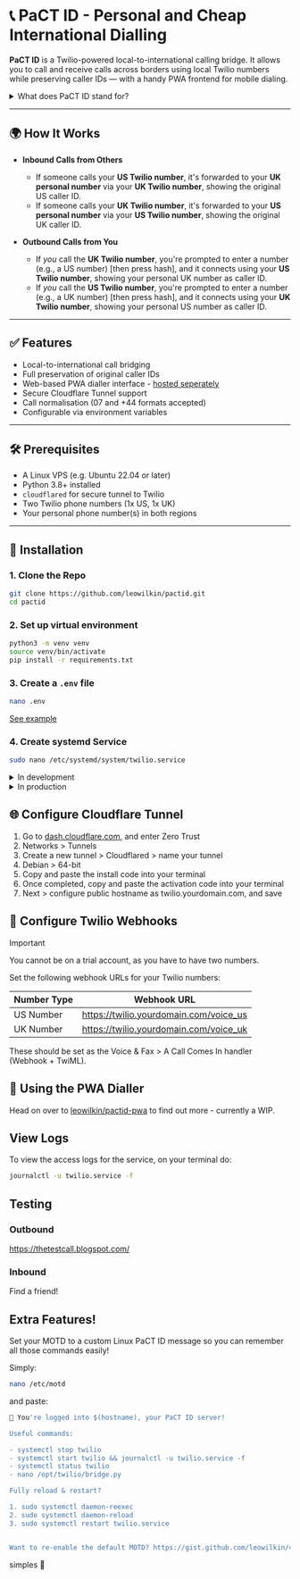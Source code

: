 # 📞 PaCT ID - Personal and Cheap International Dialling

**PaCT ID** is a Twilio-powered local-to-international calling bridge. It allows you to call and receive calls across borders using local Twilio numbers while preserving caller IDs — with a handy PWA frontend for mobile dialing.



<details>

<summary>What does PaCT ID stand for?</summary>

**P**robably **C**heaper **T**o **I**nternationally **D**ial

Ironically, it's actually much cheaper. From 'research', Leo found that it costs like £0.025 per minute going from a UK -> US, and his data plan is like £0.13 a minute, so _big savings_.

Someone's probably going to reverse engineer my server and find all my numbers, so it'll end out to be more expensive when they f me with twilio bills.
</details>

---

## 🌍 How It Works

- **Inbound Calls from Others**  
  - If someone calls your **US Twilio number**, it's forwarded to your **UK personal number** via your **UK Twilio number**, showing the original US caller ID.
  - If someone calls your **UK Twilio number**, it's forwarded to your **US personal number** via your **US Twilio number**, showing the original UK caller ID.

- **Outbound Calls from You**  
  - If _you_ call the **UK Twilio number**, you're prompted to enter a number (e.g., a US number) [then press hash], and it connects using your **US Twilio number**, showing your personal UK number as caller ID.
  - If _you_ call the **US Twilio number**, you're prompted to enter a number (e.g., a UK number) [then press hash], and it connects using your **UK Twilio number**, showing your personal US number as caller ID.

---

## ✅ Features

- Local-to-international call bridging
- Full preservation of original caller IDs
- Web-based PWA dialler interface - [hosted seperately](https://github.com/leowilkin/pactid-pwa)
- Secure Cloudflare Tunnel support
- Call normalisation (07 and +44 formats accepted)
- Configurable via environment variables

---

## 🛠 Prerequisites

- A Linux VPS (e.g. Ubuntu 22.04 or later)
- Python 3.8+ installed
- `cloudflared` for secure tunnel to Twilio
- Two Twilio phone numbers (1x US, 1x UK)
- Your personal phone number(s) in both regions

---

## 🔧 Installation

### 1. Clone the Repo

```bash
git clone https://github.com/leowilkin/pactid.git
cd pactid
```

### 2. Set up virtual environment

```bash
python3 -m venv venv
source venv/bin/activate
pip install -r requirements.txt
```

### 3. Create a `.env` file

```bash
nano .env
```

[See example](https://github.com/leowilkin/pactid/blob/main/.env.example)

### 4. Create systemd Service

```bash
sudo nano /etc/systemd/system/twilio.service
```

<details>
<summary>In development</summary>


In that crispy new file, paste [this weird ass code](https://github.com/leowilkin/pactid/blob/main/systemd/python.ini) in, and apparently it makes it run automatically which is pretty neat.

Then hit it with an enable & start

```bash
sudo systemctl daemon-reexec
sudo systemctl daemon-reload
sudo systemctl enable twilio
sudo systemctl start twilio
```
</details>

<details>
<summary>In production</summary>


"Apparently" using Flask servers in prod isn't such a good idea, so when you're running it for realsies, use [this systemd file](https://github.com/leowilkin/pactid/blob/main/systemd/gunicorn.ini)

Then hit it with an refresh

```bash
sudo systemctl daemon-reexec
sudo systemctl daemon-reload
sudo systemctl refresh twilio
```
</details>



## 🌐 Configure Cloudflare Tunnel

1. Go to [dash.cloudflare.com](dash.cloudflare.com), and enter Zero Trust
2. Networks > Tunnels
3. Create a new tunnel > Cloudflared > name your tunnel
4. Debian > 64-bit
5. Copy and paste the install code into your terminal
6. Once completed, copy and paste the activation code into your terminal
7. Next > configure public hostname as twilio.yourdomain.com, and save

## 🔁 Configure Twilio Webhooks

> [!IMPORTANT]  
> You cannot be on a trial account, as you have to have two numbers.

Set the following webhook URLs for your Twilio numbers:

| Number Type |               Webhook URL              |
|-------------|:--------------------------------------:|
| US Number   | https://twilio.yourdomain.com/voice_us |
| UK Number   | https://twilio.yourdomain.com/voice_uk |

These should be set as the Voice & Fax > A Call Comes In handler (Webhook + TwiML).

## 📱 Using the PWA Dialler

Head on over to [leowilkin/pactid-pwa](github.com/leowilkin/pactid-pwa) to find out more - currently a WIP.

## View Logs

To view the access logs for the service, on your terminal do:

```bash
journalctl -u twilio.service -f
```

## Testing

### Outbound

https://thetestcall.blogspot.com/

### Inbound

Find a friend!

## Extra Features!

Set your MOTD to a custom Linux PaCT ID message so you can remember all those commands easily!

Simply:

```bash
nano /etc/motd
```

and paste:

```bash
👋 You're logged into $(hostname), your PaCT ID server!

Useful commands:

- systemctl stop twilio
- systemctl start twilio && journalctl -u twilio.service -f
- systemctl status twilio
- nano /opt/twilio/bridge.py

Fully reload & restart?

1. sudo systemctl daemon-reexec
2. sudo systemctl daemon-reload
3. sudo systemctl restart twilio.service


Want to re-enable the default MOTD? https://gist.github.com/leowilkin/483f3968681a78f4f8eabf11228209f0
```

simples 🤌
